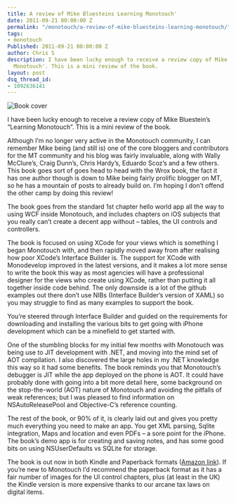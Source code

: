 ```yaml
---
title: A review of Mike Bluesteins Learning Monotouch'
date: 2011-09-21 00:00:00 Z
permalink: "/monotouch/a-review-of-mike-bluesteins-learning-monotouch/"
tags:
- monotouch
Published: 2011-09-21 00:00:00 Z
author: Chris S
description: I have been lucky enough to receive a review copy of Mike Bluestein’s 'Learning
  Monotouch'. This is a mini review of the book.
layout: post
dsq_thread_id:
- 1092636141
---
```


![Book cover][1]

I have been lucky enough to receive a review copy of Mike Bluestein’s “Learning Monotouch”. This is a mini review of the book.

Although I’m no longer very active in the Monotouch community, I can remember Mike being (and still is) one of the core bloggers and contributors for the MT community and his blog was fairly invaluable, along with Wally McClure’s, Craig Dunn’s, Chris Hardy’s, Eduardo Scoz’s and a few others. This book goes sort of goes head to head with the Wrox book, the fact it has one author though is down to Mike being fairly prolific blogger on MT, so he has a mountain of posts to already build on. I’m hoping I don’t offend the other camp by doing this review!

<!--more-->

The book goes from the standard 1st chapter hello world app all the way to using WCF inside Monotouch, and includes chapters on iOS subjects that you really can’t create a decent app without – tables, the UI controls and controllers.

The book is focused on using XCode for your views which is something I began Monotouch with, and then rapidly moved away from after realising how poor XCode’s Interface Builder is. The support for XCode with Monodevelop improved in the latest versions, and it makes a lot more sense to write the book this way as most agencies will have a professional designer for the views who create using XCode, rather than putting it all together inside code behind. The only downside is a lot of the github examples out there don’t use NIBs (Interface Builder’s version of XAML) so you may struggle to find as many examples to support the book.

You’re steered through Interface Builder and guided on the requirements for downloading and installing the various bits to get going with iPhone development which can be a minefield to get started with.

One of the stumbling blocks for my initial few months with Monotouch was being use to JIT development with .NET, and moving into the mind set of AOT compilation. I also discovered the large holes in my .NET knowledge this way so it had some benefits. The book reminds you that Monotouch’s debugger is JIT while the app deployed on the phone is AOT. It could have probably done with going into a bit more detail here, some background on the stop-the-world (AOT) nature of Monotouch and avoiding the pitfalls of weak references; but I was pleased to find information on NSAutoReleasePool and Objective-C’s reference counting.

The rest of the book, or 90% of it, is clearly laid out and gives you pretty much everything you need to make an app. You get XML parsing, Sqlite integration, Maps and location and even PDFs – a sore point for the iPhone. The book’s demo app is for creating and saving notes, and has some good bits on using NSUserDefaults vs SQLite for storage.

The book is out now in both Kindle and Paperback formats ([Amazon link][2]). If you’re new to Monotouch I’d recommend the paperback format as it has a fair number of images for the UI control chapters, plus (at least in the UK) the Kindle version is more expensive thanks to our arcane tax laws on digital items.

 [1]: /assets/2011/09/learningmonotouch.png
 [2]: http://www.amazon.com/gp/product/0321719921/ref=as_li_tf_tl?ie=UTF8&tag=sloppycode-20&linkCode=as2&camp=217145&creative=399373&creativeASIN=0321719921